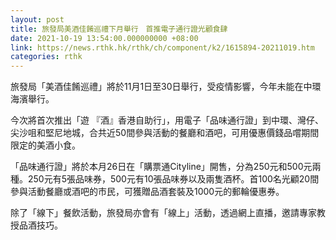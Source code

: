 ```yaml
---
layout: post
title: 旅發局美酒佳餚巡禮下月舉行　首推電子通行證光顧食肆
date: 2021-10-19 13:54:00.000000000 +08:00
link: https://news.rthk.hk/rthk/ch/component/k2/1615894-20211019.htm
categories: rthk
---
```


旅發局「美酒佳餚巡禮」將於11月1日至30日舉行，受疫情影響，今年未能在中環海濱舉行。

今次將首次推出「遊 『酒』香港自助行」，用電子「品味通行證」到中環、灣仔、尖沙咀和堅尼地城，合共近50間參與活動的餐廳和酒吧，可用優惠價錢品嚐期間限定的美酒小食。

「品味通行證」將於本月26日在「購票通Cityline」開售，分為250元和500元兩種。250元有5張品味券，500元有10張品味券以及兩隻酒杯。首100名光顧20間參與活動餐廳或酒吧的市民，可獲贈品酒套裝及1000元的郵輪優惠券。

除了「線下」餐飲活動，旅發局亦會有「線上」活動，透過網上直播，邀請專家教授品酒技巧。
